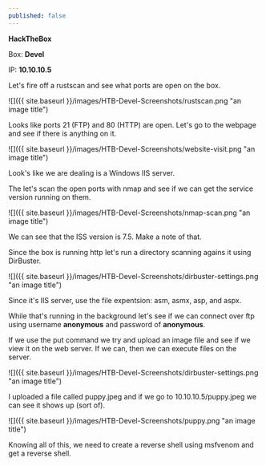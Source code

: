 ```yaml
---
published: false
---
```

**HackTheBox**

Box: **Devel**

IP: **10.10.10.5**

Let's fire off a rustscan and see what ports are open on the box.

![]({{ site.baseurl }}/images/HTB-Devel-Screenshots/rustscan.png "an image title")

Looks like ports 21 (FTP) and 80 (HTTP) are open. Let's go to the webpage and see if there is anything on it.

![]({{ site.baseurl }}/images/HTB-Devel-Screenshots/website-visit.png "an image title")

Look's like we are dealing is a Windows IIS server.

The let's scan the open ports with nmap and see if we can get the service version running on them.

![]({{ site.baseurl }}/images/HTB-Devel-Screenshots/nmap-scan.png "an image title")

We can see that the ISS version is 7.5. Make a note of that. 

Since the box is running http let's run a directory scanning agains it using DirBuster.

![]({{ site.baseurl }}/images/HTB-Devel-Screenshots/dirbuster-settings.png "an image title")

Since it's IIS server, use the file expentsion: asm, asmx, asp, and aspx.

While that's running in the background let's see if we can connect over ftp using username **anonymous** and password of **anonymous**.

If we use the put command we try and upload an image file and see if we view it on the web server. If we can, then we can execute files on the server.

![]({{ site.baseurl }}/images/HTB-Devel-Screenshots/dirbuster-settings.png "an image title")

I uploaded a file called puppy.jpeg and if we go to 10.10.10.5/puppy.jpeg we can see it shows up (sort of).

![]({{ site.baseurl }}/images/HTB-Devel-Screenshots/puppy.png "an image title")

Knowing all of this, we need to create a reverse shell using msfvenom and get a reverse shell. 
